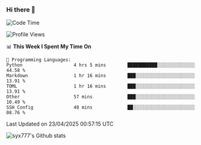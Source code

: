 ### Hi there 👋

<!--
**syx777/syx777** is a ✨ _special_ ✨ repository because its `README.md` (this file) appears on your GitHub profile.

Here are some ideas to get you started:

- 🔭 I’m currently working on ...
- 🌱 I’m currently learning ...
- 👯 I’m looking to collaborate on ...
- 🤔 I’m looking for help with ...
- 💬 Ask me about ...
- 📫 How to reach me: ...
- 😄 Pronouns: ...
- ⚡ Fun fact: ...
-->
<!--START_SECTION:waka-->
![Code Time](http://img.shields.io/badge/Code%20Time-341%20hrs%2025%20mins-blue)

![Profile Views](http://img.shields.io/badge/Profile%20Views-0-blue)

📊 **This Week I Spent My Time On** 

```text
💬 Programming Languages: 
Python                   4 hrs 5 mins        ███████████░░░░░░░░░░░░░░   44.58 % 
Markdown                 1 hr 16 mins        ███░░░░░░░░░░░░░░░░░░░░░░   13.91 % 
TOML                     1 hr 16 mins        ███░░░░░░░░░░░░░░░░░░░░░░   13.91 % 
Other                    57 mins             ███░░░░░░░░░░░░░░░░░░░░░░   10.49 % 
SSH Config               48 mins             ██░░░░░░░░░░░░░░░░░░░░░░░   08.76 % 
```


 Last Updated on 23/04/2025 00:57:15 UTC
<!--END_SECTION:waka-->

![syx777's Github stats](https://github-readme-stats-syx777.vercel.app/api?username=syx777&show_icons=true&count_private=true)
